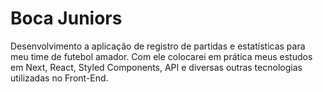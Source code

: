 # Boca Juniors
Desenvolvimento a aplicação de registro de partidas e estatísticas para meu time de futebol amador. Com ele colocarei em prática meus estudos em Next, React, Styled Components, API e diversas outras tecnologias utilizadas no Front-End.
